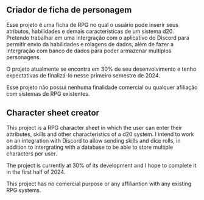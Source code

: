 <h2>Criador de ficha de personagem</h2>

Esse projeto é uma ficha de RPG no qual o usuário pode inserir seus atributos, habilidades e demais características de um sistema d20. Pretendo trabalhar em uma intergração com o aplicativo do Discord para permitir envio da habilidades e rolagens de dados, além de fazer a intergração com banco de dados para poder armazenar multiplos personagens.

O projeto atualmente se encontra em 30% de seu desenvolvimento e tenho expectativas de finalizá-lo nesse primeiro semestre de 2024.

Esse projeto não possui nenhuma finalidade comercial ou qualquer afiliação com sistemas de RPG existentes.

<h2>Character sheet creator</h2>

This project is a RPG character sheet in which the user can enter their attributes, skills and other characteristics of a d20 system. I intend to work on an integration with Discord to allow sending skills and dice rolls, in addition to intergrating with a database to be able to store multiple characters per user.

The project is currently at 30% of its development and I hope to complete it in the first half of 2024.

This project has no comercial purpose or any affiliantion with any existing RPG systems.
